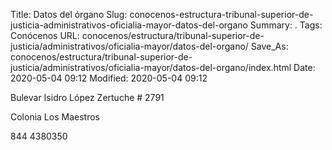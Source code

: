 Title: Datos del órgano
Slug: conocenos-estructura-tribunal-superior-de-justicia-administrativos-oficialia-mayor-datos-del-organo
Summary: .
Tags: Conócenos
URL: conocenos/estructura/tribunal-superior-de-justicia/administrativos/oficialia-mayor/datos-del-organo/
Save_As: conocenos/estructura/tribunal-superior-de-justicia/administrativos/oficialia-mayor/datos-del-organo/index.html
Date: 2020-05-04 09:12
Modified: 2020-05-04 09:12



Bulevar Isidro López Zertuche # 2791

Colonia Los Maestros

844 4380350



